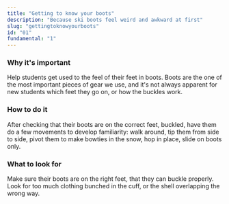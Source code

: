 ```yaml
---
title: "Getting to know your boots"
description: "Because ski boots feel weird and awkward at first"
slug: "gettingtoknowyourboots"
id: "01"
fundamental: "1"
---
```


### Why it's important

Help students get used to the feel of their feet in boots. Boots are the one of the most important pieces of gear we use, and it's not always apparent for new students which feet they go on, or how the buckles work.

### How to do it

After checking that their boots are on the correct feet, buckled, have them do a few movements to develop familiarity: walk around, tip them from side to side, pivot them to make bowties in the snow, hop in place, slide on boots only.

### What to look for

Make sure their boots are on the right feet, that they can buckle properly. Look for too much clothing bunched in the cuff, or the shell overlapping the wrong way.
